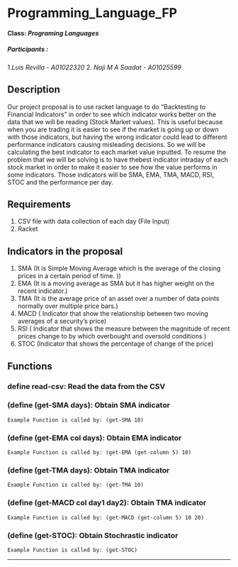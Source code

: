 # Programming_Language_FP

#### Class: *Programing Languages*

##### Participants :
1.*Luis Revilla* - *A01022320* 
2. *Naji M A Saadat* - *A01025599* 


## Description

Our project proposal is to use racket language to do “​Backtesting to Financial Indicators​” in order to see which indicator works better on the data that we will be reading (Stock Market values). This is useful because when you are trading it is easier to see if the market is going up or down with those indicators, but having the wrong indicator could lead to different performance indicators causing misleading decisions. So we will be calculating the best indicator to each market value inputted.
To resume the problem that we will be solving is to have the ​best indicator intraday of each stock market in order to make it easier to see how the ​value performs in some indicators. Those indicators will be ​SMA, EMA, TMA, MACD, RSI, STOC and the performance per day​.

## Requirements
1. CSV file with data collection of each day  (File Input)
2. Racket 


## Indicators in the proposal 
1. SMA (It is Simple Moving Average which is the average of the closing prices in a certain period of time. ))
2. EMA (It is a moving average as SMA but it has higher weight on the recent indicator.)
3. TMA (It is the average price of an asset over a number of data points normally over multiple price bars.)
4. MACD ( Indicator that show the relationship between two moving averages of a security’s price)
5. RSI ( Indicator that shows the measure between the magnitude of recent prices change to by which overbought and oversold conditions )
6. STOC (Indicator that shows the percentage of change of the price)


## Functions 

### define read-csv: Read the data from the CSV
### (define (get-SMA days): Obtain SMA indicator 
    Example Function is called by: (get-SMA 10)
### (define (get-EMA col days): Obtain EMA indicator
    Example Function is called by: (get-EMA (get-column 5) 10)
### (define (get-TMA days): Obtain TMA indicator
    Example Function is called by: (get-TMA 10)
### (define (get-MACD col day1 day2): Obtain TMA indicator
    Example Function is called by: (get-MACD (get-column 5) 10 20)
### (define (get-STOC): Obtain Stochrastic indicator
    Example Function is called by: (get-STOC)
    

---
